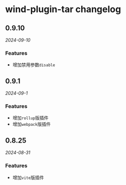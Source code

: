 # wind-plugin-tar changelog

## 0.9.10

_2024-09-10_

### Features

- 增加禁用参数`disable`

## 0.9.1

_2024-09-1_

### Features

- 增加`rollup`版插件
- 增加`webpack`版插件

## 0.8.25

_2024-08-31_

### Features

- 增加`vite`版插件

<!-- ### Bug Fixes

- 暂无. -->
